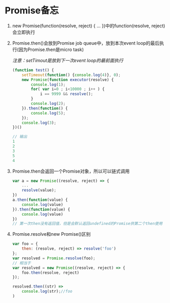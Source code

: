 # Promise备忘

1. new Promise(function(resolve, reject) { … })中的function(resolve, reject)会立即执行

2. Promise.then()会放到Promise job queue中，放到本次event loop的最后执行(因为Promise.then是micro task)

   *注意：setTimout是放到下一次event loop的最前面执行*

    ```javascript
    (function test() {
        setTimeout(function() {console.log(4)}, 0);
        new Promise(function executor(resolve) {
            console.log(1);
            for( var i=0 ; i<10000 ; i++ ) {
                i == 9999 && resolve();
            }
            console.log(2);
        }).then(function() {
            console.log(5);
        });
        console.log(3);
    })()

    // 输出
    1
    2
    3
    5
    4
    ```

3. Promise.then会返回一个Promise对象，所以可以链式调用

    ```javascript
    var a = new Promise((resolve, reject) => {
        ...
        resolve(value);
    })
    a.then(function(value) {
        console.log(value)
    }).then(function(value) {
        console.log(value)
    })
    // 第一次then没有返回值，但是会默认返回undefined的Promise供第二个then使用
    ```

4. Promise.resolve和new Promise()区别

    ```javascript
    var foo = {
        then: (resolve, reject) => resolve('foo')
    };
    var resolved = Promise.resolve(foo);
    // 相当于
    var resolved = new Promise((resolve, reject) => {
        foo.then(resolve, reject)
    });

    resolved.then((str) => 
        console.log(str);//foo
    )

    ```